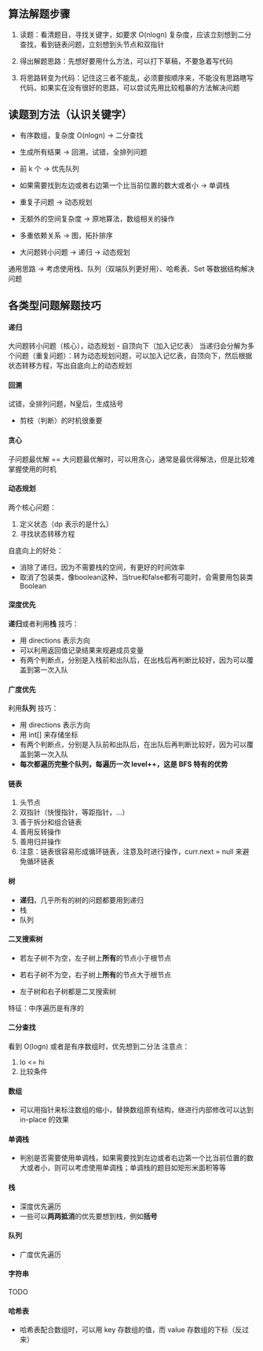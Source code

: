 ## 算法解题步骤
1. 读题：看清题目，寻找关键字，如要求 O(nlogn) 复杂度，应该立刻想到二分查找，看到链表问题，立刻想到头节点和双指针

2. 得出解题思路：先想好要用什么方法，可以打下草稿，不要急着写代码
3. 将思路转变为代码：记住这三者不能乱，必须要按顺序来，不能没有思路瞎写代码，如果实在没有很好的思路，可以尝试先用比较粗暴的方法解决问题


## 读题到方法（认识关键字）
- 有序数组，复杂度 O(nlogn) -> 二分查找

- 生成所有结果 -> 回溯，试错，全排列问题
- 前 k 个 -> 优先队列
- 如果需要找到左边或者右边第一个比当前位置的数大或者小 -> 单调栈
- 重复子问题 -> 动态规划
- 无额外的空间复杂度 -> 原地算法，数组相关的操作
- 多重依赖关系 -> 图，拓扑排序
- 大问题转小问题 -> 递归  -> 动态规划

通用思路 -> 考虑使用栈、队列（双端队列更好用）、哈希表、Set 等数据结构解决问题

## 各类型问题解题技巧
#### 递归
大问题转小问题（核心），动态规划 - 自顶向下（加入记忆表）
当递归会分解为多个问题（重复问题）：转为动态规划问题，可以加入记忆表，自顶向下，然后根据状态转移方程，写出自底向上的动态规划

#### 回溯
试错，全排列问题，N皇后，生成括号

* 剪枝（判断）的时机很重要

#### 贪心
子问题最优解 == 大问题最优解时，可以用贪心，通常是最优得解法，但是比较难掌握使用的时机

#### 动态规划

两个核心问题：

1. 定义状态（dp 表示的是什么）
2. 寻找状态转移方程

自底向上的好处：

- 消除了递归，因为不需要栈的空间，有更好的时间效率
- 取消了包装类，像boolean这种，当true和false都有可能时，会需要用包装类Boolean

#### 深度优先
**递归**或者利用**栈**
技巧：

- 用 directions 表示方向
- 可以利用返回值记录结果来规避成员变量
- 有两个判断点，分别是入栈前和出队后，在出栈后再判断比较好，因为可以覆盖到第一次入队

#### 广度优先
利用**队列**
技巧：

- 用 directions 表示方向  
- 用 int[] 来存储坐标  
- 有两个判断点，分别是入队前和出队后，在出队后再判断比较好，因为可以覆盖到第一次入队
- **每次都遍历完整个队列，每遍历一次 level++，这是 BFS 特有的优势**

#### 链表
1. 头节点
2. 双指针（快慢指针，等距指针，...）
3. 善于拆分和组合链表
4. 善用反转操作
5. 善用归并操作
6. 注意：链表很容易形成循环链表，注意及时进行操作，curr.next = null 来避免循环链表

#### 树

- **递归**，几乎所有的树的问题都要用到递归
- 栈
- 队列

#### 二叉搜索树

* 若左子树不为空，左子树上**所有**的节点小于根节点

* 若右子树不为空，右子树上**所有**的节点大于根节点

* 左子树和右子树都是二叉搜索树

特征：中序遍历是有序的

#### 二分查找
看到 O(logn) 或者是有序数组时，优先想到二分法
注意点：

1. lo <= hi
2. 比较条件

#### 数组
- 可以用指针来标注数组的缩小，替换数组原有结构，继进行内部修改可以达到 in-place 的效果


#### 单调栈

- 判别是否需要使用单调栈，如果需要找到左边或者右边第一个比当前位置的数大或者小，则可以考虑使用单调栈；单调栈的题目如矩形米面积等等



#### 栈

* 深度优先遍历
* 一些可以**两两抵消**的优先要想到栈，例如**括号**


#### 队列

* 广度优先遍历

#### 字符串

TODO

#### 哈希表

- 哈希表配合数组时，可以用 key 存数组的值，而 value 存数组的下标（反过来）